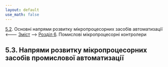 ```yaml
---
layout: default
use_math: false
---
```


[5.2](5_2.md). Основні напрями розвитку мікропроцесорних засобів автоматизації <--- [Зміст](README.md) --> [Розділ 6](6.md). Помислові мікропроцесорні контролери

## 5.3. Напрями розвитку мікропроцесорних засобів промислової автоматизації